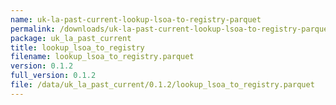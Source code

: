 ```yaml
---
name: uk-la-past-current-lookup-lsoa-to-registry-parquet
permalink: /downloads/uk-la-past-current-lookup-lsoa-to-registry-parquet/0_1_2
package: uk_la_past_current
title: lookup_lsoa_to_registry
filename: lookup_lsoa_to_registry.parquet
version: 0.1.2
full_version: 0.1.2
file: /data/uk_la_past_current/0.1.2/lookup_lsoa_to_registry.parquet
---
```

